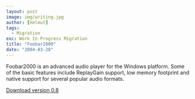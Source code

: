 ```yaml
---
layout: post
image: img/writing.jpg
author: [Helmut]
tags:
  - Migration
exc: Work In Progress Migration
title: "Foobar2000"
date: "2004-03-28"
---
```


Foobar2000 is an advanced audio player for the Windows platform. Some of the basic features include ReplayGain support, low memory footprint and native support for several popular audio formats.

[Download version 0.8](http://www.foobar2000.org/)
